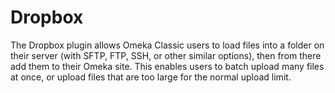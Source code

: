 # Dropbox

The Dropbox plugin allows Omeka Classic users to load files into a folder on their server (with
SFTP, FTP, SSH, or other similar options), then from there add them to their Omeka site. This
enables users to batch upload many files at once, or upload files that are too large for the
normal upload limit.
